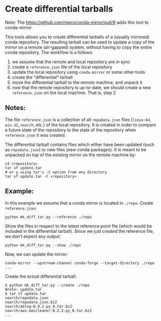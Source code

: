 Create differential tarballs
============================

Note: The https://github.com/regro/conda-mirror/pull/9 adds this tool
      to conda-mirror.

This tools allows you to create differential tarballs of a (usually
mirrored) conda repository.  The resulting tarball can be used to update
a copy of the mirror on a remote (air-gapped) system, without having to
copy the entire conda repository.  The workflow is a follows:

  1. we assume that the remote and local repository are in sync
  2. create a `reference.json` file of the local repository
  3. update the local repository using `conda-mirror` or some other tools
  4. create the "differential" tarball
  5. move the differential tarball to the remote machine, and unpack it
  6. now that the remote repository is up-to-date, we should create a new
     `reference.json` on the local machine.  That is, step 2

Notes:
------

The file `reference.json` is a collection of all `repodata.json`
files (`linux-64`, `win-32`, `noarch`, etc.) of the local repository.
It is created in order to compare a future state of the repository to the
state of the repository when `reference.json` it was created.

The differential tarball contains files which either have been updated (such
as `repodata.json`) or new files (new conda packages).  It is meant to be
unpacked on top of the existing mirror on the remote machine by:

    cd <repository>
    tar xf update.tar
    # or y using tar's -C option from any directory
    tar xf update.tar -C <repository>


Example:
--------

In this example we assume that a conda mirror is located in `./repo`.
Create `reference.json`:

    python mk_diff_tar.py --reference ./repo

Show the files in respect to the latest reference point file (which would be
included in the differential tarball).  Since we just created the reference
file, we don't expect any output:

    python mk_diff_tar.py --show ./repo

Now, we can update the mirror:

    conda-mirror --upstream-channel conda-forge --target-directory ./repo ...

Create the actual differential tarball:

    $ python mk_diff_tar.py --create ./repo
    Wrote: update.tar
    $ tar tf update.tar
    noarch/repodata.json
    noarch/repodata.json.bz2
    noarch/ablog-0.9.2-py_0.tar.bz2
    noarch/aws-amicleaner-0.2.2-py_0.tar.bz2
    ...
